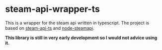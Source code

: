 # steam-api-wrapper-ts

This is a wrapper for the steam api written in typescript.
The project is based on [steam-api-ts](https://github.com/JarivdKaap/steam-api-ts) and [node-steamapi](https://github.com/xDimGG/node-steamapi).

**This library is still in very early development so I would not advice using it.**